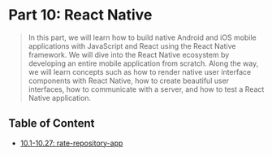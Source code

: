 # Part 10: React Native

> In this part, we will learn how to build native Android and iOS mobile applications with JavaScript and React using the React Native framework. We will dive into the React Native ecosystem by developing an entire mobile application from scratch. Along the way, we will learn concepts such as how to render native user interface components with React Native, how to create beautiful user interfaces, how to communicate with a server, and how to test a React Native application.

## Table of Content

- [10.1-10.27: rate-repository-app](https://github.com/Zeroto521/rate-repository-app)
